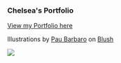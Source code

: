 ### Chelsea's Portfolio

[View my Portfolio here](https://quindipc.github.io/)

Illustrations by <a href="https://blush.design/artists/QRG4mIxvX87K9QMVCziT/pau-barbaro">Pau Barbaro</a> on <a href="https://blush.design/">Blush</a>

![](.png) 